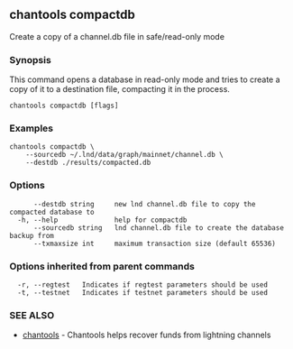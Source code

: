 ## chantools compactdb

Create a copy of a channel.db file in safe/read-only mode

### Synopsis

This command opens a database in read-only mode and tries
to create a copy of it to a destination file, compacting it in the process.

```
chantools compactdb [flags]
```

### Examples

```
chantools compactdb \
	--sourcedb ~/.lnd/data/graph/mainnet/channel.db \
	--destdb ./results/compacted.db
```

### Options

```
      --destdb string     new lnd channel.db file to copy the compacted database to
  -h, --help              help for compactdb
      --sourcedb string   lnd channel.db file to create the database backup from
      --txmaxsize int     maximum transaction size (default 65536)
```

### Options inherited from parent commands

```
  -r, --regtest   Indicates if regtest parameters should be used
  -t, --testnet   Indicates if testnet parameters should be used
```

### SEE ALSO

* [chantools](chantools.md)	 - Chantools helps recover funds from lightning channels


